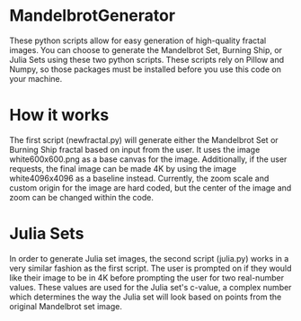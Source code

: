 # MandelbrotGenerator
These python scripts allow for easy generation of high-quality fractal images. You can choose to generate the Mandelbrot Set, Burning Ship, or Julia Sets using these two python scripts. These scripts rely on Pillow and Numpy, so those packages must be installed before you use this code on your machine.

# How it works
The first script (newfractal.py) will generate either the Mandelbrot Set or Burning Ship fractal based on input from the user. It uses the image white600x600.png as a base canvas for the image. Additionally, if the user requests, the final image can be made 4K by using the image white4096x4096 as a baseline instead. Currently, the zoom scale and custom origin for the image are hard coded, but the center of the image and zoom can be changed within the code.

# Julia Sets
In order to generate Julia set images, the second script (julia.py) works in a very similar fashion as the first script. The user is prompted on if they would like their image to be in 4K before prompting the user for two real-number values. These values are used for the Julia set's c-value, a complex number which determines the way the Julia set will look based on points from the original Mandelbrot set image.

